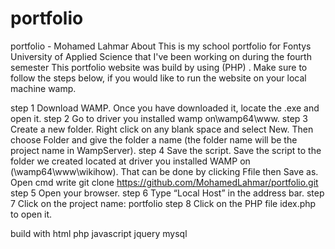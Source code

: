 # portfolio
portfolio - Mohamed Lahmar
About
This is my school portfolio for Fontys University of Applied Science that I've been working on during the fourth semester This portfolio website was build by using (PHP) . Make sure to follow the steps below, if you would like to run the website on your local machine wamp.

step 1 Download WAMP. Once you have downloaded it, locate the .exe and open it.
step 2 Go to driver you installed wamp on\wamp64\www\.
step 3 Create a new folder. Right click on any blank space and select New. Then choose Folder and give the folder a name (the folder name will be the project name in WampServer).
step 4 Save the script. Save the script to the folder we created located at driver you installed WAMP on (\wamp64\www\wikihow). That can be done by clicking Ffile then Save as.
Open cmd write git clone https://github.com/MohamedLahmar/portfolio.git
step 5 Open your browser.
step 6 Type “Local Host” in the address bar.
step 7 Click on the project name: portfolio
step 8 Click on the PHP file idex.php to open it.

build with
html
php
javascript
jquery
mysql

